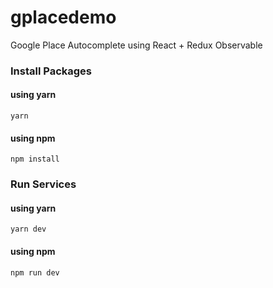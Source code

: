 # gplacedemo
Google Place Autocomplete using React + Redux Observable

### Install Packages
#### using yarn
```
yarn
```
#### using npm
```
npm install
```

### Run Services
#### using yarn
```
yarn dev
```
#### using npm
```
npm run dev
```
